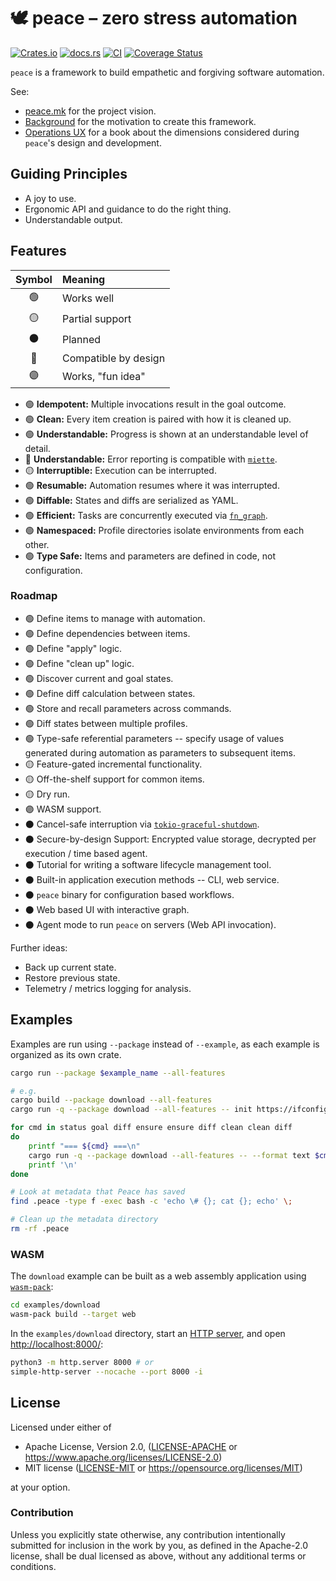 # 🕊️ peace &ndash; zero stress automation

[![Crates.io](https://img.shields.io/crates/v/peace.svg)](https://crates.io/crates/peace)
[![docs.rs](https://img.shields.io/docsrs/peace)](https://docs.rs/peace)
[![CI](https://github.com/azriel91/peace/workflows/CI/badge.svg)](https://github.com/azriel91/peace/actions/workflows/ci.yml)
[![Coverage Status](https://codecov.io/gh/azriel91/peace/branch/main/graph/badge.svg)](https://codecov.io/gh/azriel91/peace)

`peace` is a framework to build empathetic and forgiving software automation.

See:

* [peace.mk](https://peace.mk) for the project vision.
* [Background](https://peace.mk/book/background.html) for the motivation to create this framework.
* [Operations UX](https://azriel.im/ops_ux/) for a book about the dimensions considered during `peace`'s design and development.


## Guiding Principles

* A joy to use.
* Ergonomic API and guidance to do the right thing.
* Understandable output.


## Features

| Symbol | Meaning              |
|:------:|:---------------------|
|   🟢   | Works well           |
|   🟡   | Partial support      |
|   ⚫   | Planned              |
|   🔵   | Compatible by design |
|   🟣   | Works, "fun idea"    |

* 🟢 **Idempotent:** Multiple invocations result in the goal outcome.
* 🟢 **Clean:** Every item creation is paired with how it is cleaned up.
* 🟢 **Understandable:** Progress is shown at an understandable level of detail.
* 🔵 **Understandable:** Error reporting is compatible with [`miette`].
* 🟡 **Interruptible:** Execution can be interrupted.
* 🟢 **Resumable:** Automation resumes where it was interrupted.
* 🟢 **Diffable:** States and diffs are serialized as YAML.
* 🟢 **Efficient:** Tasks are concurrently executed via [`fn_graph`].
* 🟢 **Namespaced:** Profile directories isolate environments from each other.
* 🟢 **Type Safe:** Items and parameters are defined in code, not configuration.

[`fn_graph`]: https://github.com/azriel91/fn_graph
[`miette`]: https://github.com/zkat/miette


### Roadmap

* 🟢 Define items to manage with automation.
* 🟢 Define dependencies between items.
* 🟢 Define "apply" logic.
* 🟢 Define "clean up" logic.
* 🟢 Discover current and goal states.
* 🟢 Define diff calculation between states.
* 🟢 Store and recall parameters across commands.
* 🟢 Diff states between multiple profiles.
* 🟢 Type-safe referential parameters -- specify usage of values generated during automation as parameters to subsequent items.
* 🟡 Feature-gated incremental functionality.
* 🟡 Off-the-shelf support for common items.
* 🟡 Dry run.
* 🟣 WASM support.
* ⚫ Cancel-safe interruption via [`tokio-graceful-shutdown`].
* ⚫ Secure-by-design Support: Encrypted value storage, decrypted per execution / time based agent.
* ⚫ Tutorial for writing a software lifecycle management tool.
* ⚫ Built-in application execution methods -- CLI, web service.
* ⚫ `peace` binary for configuration based workflows.
* ⚫ Web based UI with interactive graph.
* ⚫ Agent mode to run `peace` on servers (Web API invocation).

Further ideas:

* Back up current state.
* Restore previous state.
* Telemetry / metrics logging for analysis.

[`tokio-graceful-shutdown`]: https://docs.rs/tokio-graceful-shutdown/latest/tokio_graceful_shutdown/


## Examples

Examples are run using `--package` instead of `--example`, as each example is organized as its own crate.

```bash
cargo run --package $example_name --all-features

# e.g.
cargo build --package download --all-features
cargo run -q --package download --all-features -- init https://ifconfig.me ip.json

for cmd in status goal diff ensure ensure diff clean clean diff
do
    printf "=== ${cmd} ===\n"
    cargo run -q --package download --all-features -- --format text $cmd
    printf '\n'
done

# Look at metadata that Peace has saved
find .peace -type f -exec bash -c 'echo \# {}; cat {}; echo' \;

# Clean up the metadata directory
rm -rf .peace
```

### WASM

The `download` example can be built as a web assembly application using [`wasm-pack`]:

```bash
cd examples/download
wasm-pack build --target web
```

In the `examples/download` directory, start an [HTTP server], and open <http://localhost:8000/>:

```bash
python3 -m http.server 8000 # or
simple-http-server --nocache --port 8000 -i
```

[`wasm-pack`]: https://rustwasm.github.io/
[HTTP server]: https://crates.io/crates/simple-http-server


## License

Licensed under either of

* Apache License, Version 2.0, ([LICENSE-APACHE](LICENSE-APACHE) or https://www.apache.org/licenses/LICENSE-2.0)
* MIT license ([LICENSE-MIT](LICENSE-MIT) or https://opensource.org/licenses/MIT)

at your option.


### Contribution

Unless you explicitly state otherwise, any contribution intentionally submitted for inclusion in the work by you, as defined in the Apache-2.0 license, shall be dual licensed as above, without any additional terms or conditions.
